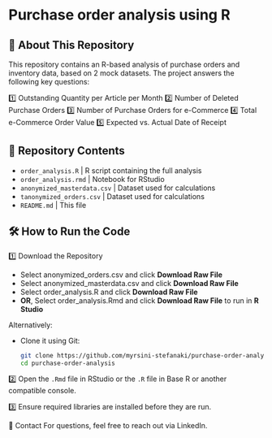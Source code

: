 # Purchase order analysis using R

## 📖 About This Repository
This repository contains an R-based analysis of purchase orders and inventory data, based on 2 mock datasets. The project answers the following key questions:

1️⃣ Outstanding Quantity per Article per Month
2️⃣ Number of Deleted Purchase Orders
3️⃣ Number of Purchase Orders for e-Commerce
4️⃣ Total e-Commerce Order Value
5️⃣ Expected vs. Actual Date of Receipt

## 📂 Repository Contents
- `order_analysis.R` |	R script containing the full analysis
- `order_analysis.rmd`	| Notebook for RStudio
- `anonymized_masterdata.csv` | Dataset used for calculations
- `tanonymized_orders.csv` | Dataset used for calculations
- `README.md` |	This file

## 🛠️ How to Run the Code

1️⃣ Download the Repository
- Select anonymized_orders.csv and click **Download Raw File**
- Select anonymized_masterdata.csv and click **Download Raw File**
- Select order_analysis.R and click **Download Raw File**
- **OR**, Select order_analysis.Rmd and click **Download Raw File** to run in **R Studio**

Alternatively:
- Clone it using Git:  
     ```bash
     git clone https://github.com/myrsini-stefanaki/purchase-order-analysis.git
     cd purchase-order-analysis
     ```

2️⃣ Open the `.Rmd` file in RStudio or the `.R` file in Base R or another compatible console.

3️⃣ Ensure required libraries are installed before they are run. 

📩 Contact
For questions, feel free to reach out via LinkedIn.

